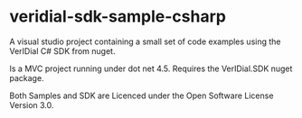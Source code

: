 # veridial-sdk-sample-csharp

A visual studio project containing a small set of code examples using the VerIDial C# SDK from nuget.

Is a MVC project running under dot net 4.5.
Requires the VerIDial.SDK nuget package.

Both Samples and SDK are Licenced under the Open Software License Version 3.0.
